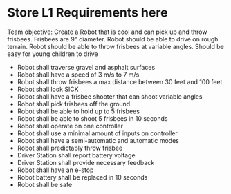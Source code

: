 # Store L1 Requirements here

Team objective:
Create a Robot that is cool and can pick up and throw frisbees. 
Frisbees are 9" diameter.
Robot should be able to drive on rough terrain.
Robot should be able to throw frisbees at variable angles.
Should be easy for young children to drive

- Robot shall traverse gravel and asphalt surfaces
- Robot shall have a speed of 3 m/s to 7 m/s
- Robot shall throw frisbees a max distance between 30 feet and 100 feet
- Robot shall look SICK
- Robot shall have a frisbee shooter that can shoot variable angles
- Robot shall pick frisbees off the ground
- Robot shall be able to hold up to 5 frisbees
- Robot shall be able to shoot 5 frisbees in 10 seconds
- Robot shall operate on one controller
- Robot shall use a minimal amount of inputs on controller
- Robot shall have a semi-automatic and automatic modes
- Robot shall predictably throw frisbee
- Driver Station shall report battery voltage
- Driver Station shall provide necessary feedback
- Robot shall have an e-stop
- Robot battery shall be replaced in 10 seconds
- Robot shall be safe
